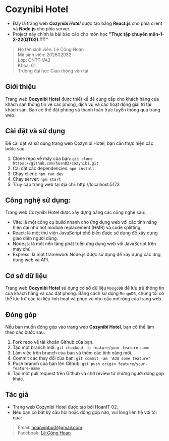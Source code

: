 # Cozynibi Hotel
- Đây là trang web ***Cozynibi Hotel*** được tạo bằng **React.js** cho phía client và **Node.js** cho phía server.
- Project này chính là bài báo cáo cho môn học **"Thực tập chuyên môn-1-2-22(QT02).TT"**
>Họ tên sinh viên: Lê Công Hoan</br>
>Mã sinh viên: 202602932</br>
>Lớp: CNTT-VA2</br>
>Khóa: 61</br>
>Trường đại học Giao thông vận tải</br>

## Giới thiệu
Trang web **Cozynibi Hotel** được thiết kế để cung cấp cho khách hàng của khách sạn thông tin về các phòng, dịch vụ và các hoạt động giải trí tại khách sạn. Bạn có thể đặt phòng và thanh toán trực tuyến thông qua trang web.

## Cài đặt và sử dụng
Để cài đặt và sử dụng trang web Cozynibi Hotel, bạn cần thực hiện các bước sau:

1. Clone repo về máy của bạn: `git clone https://github.com/hoan02/cozynibi.git`
2. Cài đặt các dependencies: `npm install`
3. Chạy client: `npm run dev`
5. Chạy server: `npm start`
6. Truy cập trang web tại địa chỉ: http://localhost:5173

## Công nghệ sử dụng:
Trang web Cozynibi Hotel được xây dựng bằng các công nghệ sau:
- Vite: là một công cụ build nhanh cho ứng dụng web với các tính năng hiện đại như hot module replacement (HMR) và code splitting.
- React: là một thư viện JavaScript phổ biến được sử dụng để xây dựng giao diện người dùng.
- Node.js: là một nền tảng phát triển ứng dụng web với JavaScript trên máy chủ.
- Express: là một framework Node.js được sử dụng để xây dựng các ứng dụng web và API.

## Cơ sở dữ liệu
Trang web **Cozynibi Hotel** sử dụng cơ sở dữ liệu `MongoDB` để lưu trữ thông tin của khách hàng và các đặt phòng. Bằng cách sử dụng `MongoDB`, chúng tôi có thể lưu trữ các tài liệu linh hoạt và phục vụ nhu cầu mở rộng của trang web.

## Đóng góp
Nếu bạn muốn đóng góp vào trang web **Cozynibi Hotel**, bạn có thể làm theo các bước sau:

1. Fork repo về tài khoản Github của bạn.
2. Tạo một branch mới: `git checkout -b feature/your-feature-name`
3. Làm việc trên branch của bạn và thêm các tính năng mới.
4. Commit các thay đổi của bạn: `git commit -am 'Add some feature'`
5. Push branch của bạn lên Github: `git push origin feature/your-feature-name`
6. Tạo một pull request trên Github và chờ review từ những người đóng góp khác.

## Tác giả
- Trang web Cozynibi Hotel được tạo bởi HoanIT 02.
- Nếu bạn có bất kỳ câu hỏi hoặc đóng góp nào, vui lòng liên hệ với tôi qua:
> Email: hoanvipboi1@gmail.com.</br>
> Facebook: [Lê Công Hoan](https://www.facebook.com/hoan.ann69/)
